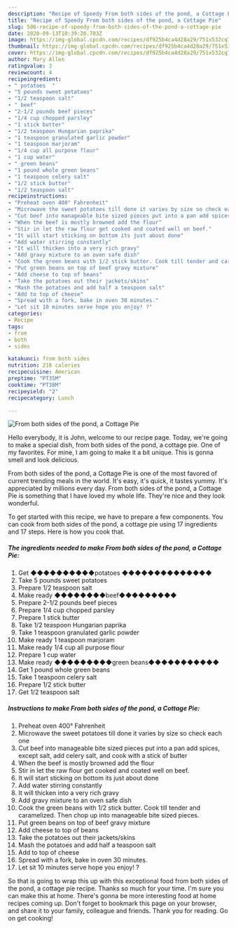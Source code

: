 ```yaml
---
description: "Recipe of Speedy From both sides of the pond, a Cottage Pie"
title: "Recipe of Speedy From both sides of the pond, a Cottage Pie"
slug: 506-recipe-of-speedy-from-both-sides-of-the-pond-a-cottage-pie
date: 2020-09-13T10:39:20.703Z
image: https://img-global.cpcdn.com/recipes/df925b4ca4d28a29/751x532cq70/from-both-sides-of-the-pond-a-cottage-pie-recipe-main-photo.jpg
thumbnail: https://img-global.cpcdn.com/recipes/df925b4ca4d28a29/751x532cq70/from-both-sides-of-the-pond-a-cottage-pie-recipe-main-photo.jpg
cover: https://img-global.cpcdn.com/recipes/df925b4ca4d28a29/751x532cq70/from-both-sides-of-the-pond-a-cottage-pie-recipe-main-photo.jpg
author: Mary Allen
ratingvalue: 3
reviewcount: 4
recipeingredient:
- " potatoes  "
- "5 pounds sweet potatoes"
- "1/2 teaspoon salt"
- " beef"
- "2-1/2 pounds beef pieces"
- "1/4 cup chopped parsley"
- "1 stick butter"
- "1/2 teaspoon Hungarian paprika"
- "1 teaspoon granulated garlic powder"
- "1 teaspoon marjoram"
- "1/4 cup all purpose flour"
- "1 cup water"
- " green beans"
- "1 pound whole green beans"
- "1 teaspoon celery salt"
- "1/2 stick butter"
- "1/2 teaspoon salt"
recipeinstructions:
- "Preheat oven 400° Fahrenheit"
- "Microwave the sweet potatoes till done it varies by size so check each one"
- "Cut beef into manageable bite sized pieces put into a pan add spices, except salt, add celery salt, and cook with a stick of butter"
- "When the beef is mostly browned add the flour"
- "Stir in let the raw flour get cooked and coated well on beef."
- "It will start sticking on bottom its just about done"
- "Add water stirring constantly"
- "It will thicken into a very rich gravy"
- "Add gravy mixture to an oven safe dish"
- "Cook the green beans with 1/2 stick butter. Cook till tender and caramelized.  Then chop up into manageable bite sized pieces."
- "Put green beans on top of beef gravy mixture"
- "Add cheese to top of beans"
- "Take the potatoes out their jackets/skins"
- "Mash the potatoes and add half a teaspoon salt"
- "Add to top of cheese"
- "Spread with a fork, bake in oven 30 minutes."
- "Let sit 10 minutes serve hope you enjoy! ?"
categories:
- Recipe
tags:
- from
- both
- sides

katakunci: from both sides 
nutrition: 218 calories
recipecuisine: American
preptime: "PT35M"
cooktime: "PT38M"
recipeyield: "2"
recipecategory: Lunch

---
```



![From both sides of the pond, a Cottage Pie](https://img-global.cpcdn.com/recipes/df925b4ca4d28a29/751x532cq70/from-both-sides-of-the-pond-a-cottage-pie-recipe-main-photo.jpg)

Hello everybody, it is John, welcome to our recipe page. Today, we're going to make a special dish, from both sides of the pond, a cottage pie. One of my favorites. For mine, I am going to make it a bit unique. This is gonna smell and look delicious.



From both sides of the pond, a Cottage Pie is one of the most favored of current trending meals in the world. It's easy, it's quick, it tastes yummy. It's appreciated by millions every day. From both sides of the pond, a Cottage Pie is something that I have loved my whole life. They're nice and they look wonderful.


To get started with this recipe, we have to prepare a few components. You can cook from both sides of the pond, a cottage pie using 17 ingredients and 17 steps. Here is how you cook that.

<!--inarticleads1-->

##### The ingredients needed to make From both sides of the pond, a Cottage Pie:

1. Get  ◆◆◆◆◆◆◆◆◆◆potatoes  ◆◆◆◆◆◆◆◆◆◆◆◆◆◆
1. Take 5 pounds sweet potatoes
1. Prepare 1/2 teaspoon salt
1. Make ready  ◆◆◆◆◆◆◆◆beef◆◆◆◆◆◆◆◆◆
1. Prepare 2-1/2 pounds beef pieces
1. Prepare 1/4 cup chopped parsley
1. Prepare 1 stick butter
1. Take 1/2 teaspoon Hungarian paprika
1. Take 1 teaspoon granulated garlic powder
1. Make ready 1 teaspoon marjoram
1. Make ready 1/4 cup all purpose flour
1. Prepare 1 cup water
1. Make ready  ◆◆◆◆◆◆◆◆◆green beans◆◆◆◆◆◆◆◆◆◆◆
1. Get 1 pound whole green beans
1. Take 1 teaspoon celery salt
1. Prepare 1/2 stick butter
1. Get 1/2 teaspoon salt




<!--inarticleads2-->

##### Instructions to make From both sides of the pond, a Cottage Pie:

1. Preheat oven 400° Fahrenheit
1. Microwave the sweet potatoes till done it varies by size so check each one
1. Cut beef into manageable bite sized pieces put into a pan add spices, except salt, add celery salt, and cook with a stick of butter
1. When the beef is mostly browned add the flour
1. Stir in let the raw flour get cooked and coated well on beef.
1. It will start sticking on bottom its just about done
1. Add water stirring constantly
1. It will thicken into a very rich gravy
1. Add gravy mixture to an oven safe dish
1. Cook the green beans with 1/2 stick butter. Cook till tender and caramelized.  Then chop up into manageable bite sized pieces.
1. Put green beans on top of beef gravy mixture
1. Add cheese to top of beans
1. Take the potatoes out their jackets/skins
1. Mash the potatoes and add half a teaspoon salt
1. Add to top of cheese
1. Spread with a fork, bake in oven 30 minutes.
1. Let sit 10 minutes serve hope you enjoy! ?




So that is going to wrap this up with this exceptional food from both sides of the pond, a cottage pie recipe. Thanks so much for your time. I'm sure you can make this at home. There's gonna be more interesting food at home recipes coming up. Don't forget to bookmark this page on your browser, and share it to your family, colleague and friends. Thank you for reading. Go on get cooking!
